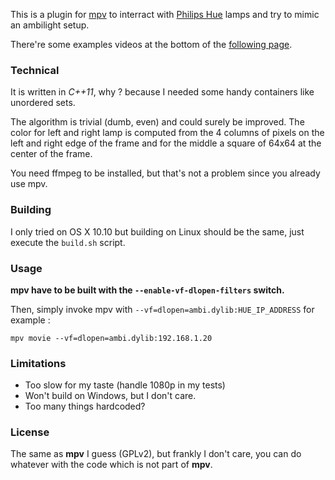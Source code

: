 This is a plugin for [mpv](https://github.com/mpv-player/mpv "mpv on github") to interract with [Philips Hue](http://www2.meethue.com/en-US/ "Hue website") lamps and try to mimic an ambilight setup.

There're some examples videos at the bottom of the [following page](http://cocoaintheshell.com/2015/02/mpv-philips-hue-ambilight/ "Philips Hue + mpv = Ambilight").


### Technical

It is written in *C++11*, why ? because I needed some handy containers like unordered sets.

The algorithm is trivial (dumb, even) and could surely be improved. The color for left and right lamp is computed from the 4 columns of pixels on the left and right edge of the frame and for the middle a square of 64x64 at the center of the frame.

You need ffmpeg to be installed, but that's not a problem since you already use mpv.


### Building

I only tried on OS X 10.10 but building on Linux should be the same, just execute the `build.sh` script.


### Usage

**mpv have to be built with the `--enable-vf-dlopen-filters` switch.**

Then, simply invoke mpv with `--vf=dlopen=ambi.dylib:HUE_IP_ADDRESS` for example :

	mpv movie --vf=dlopen=ambi.dylib:192.168.1.20


### Limitations

- Too slow for my taste (handle 1080p in my tests)
- Won't build on Windows, but I don't care.
- Too many things hardcoded?


### License

The same as **mpv** I guess (GPLv2), but frankly I don't care, you can do whatever with the code which is not part of **mpv**.
